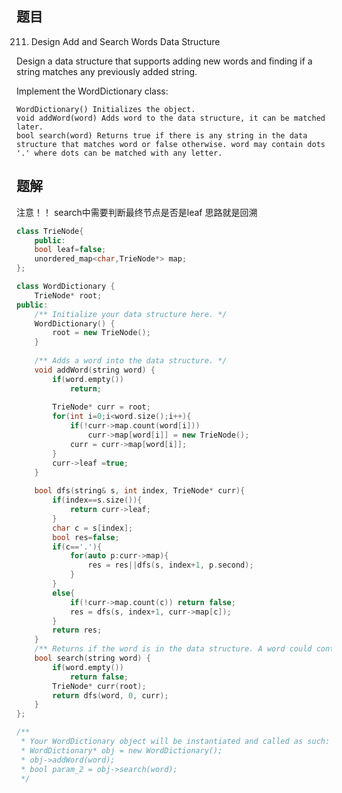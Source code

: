 ## 题目

211. Design Add and Search Words Data Structure

Design a data structure that supports adding new words and finding if a string matches any previously added string.

Implement the WordDictionary class:

    WordDictionary() Initializes the object.
    void addWord(word) Adds word to the data structure, it can be matched later.
    bool search(word) Returns true if there is any string in the data structure that matches word or false otherwise. word may contain dots '.' where dots can be matched with any letter.

## 题解

注意！！
search中需要判断最终节点是否是leaf
思路就是回溯

```C++
class TrieNode{
    public:
    bool leaf=false;
    unordered_map<char,TrieNode*> map;
};

class WordDictionary {
    TrieNode* root;
public:
    /** Initialize your data structure here. */
    WordDictionary() {
        root = new TrieNode();
    }
    
    /** Adds a word into the data structure. */
    void addWord(string word) {
        if(word.empty())
            return;
        
        TrieNode* curr = root;
        for(int i=0;i<word.size();i++){
            if(!curr->map.count(word[i]))
                curr->map[word[i]] = new TrieNode();
            curr = curr->map[word[i]];
        }
        curr->leaf =true;
    }
    
    bool dfs(string& s, int index, TrieNode* curr){
        if(index==s.size()){
            return curr->leaf;
        }
        char c = s[index];
        bool res=false;
        if(c=='.'){
            for(auto p:curr->map){
                res = res||dfs(s, index+1, p.second);
            }
        }
        else{
            if(!curr->map.count(c)) return false;
            res = dfs(s, index+1, curr->map[c]);
        }
        return res;
    }
    /** Returns if the word is in the data structure. A word could contain the dot character '.' to represent any one letter. */
    bool search(string word) {
        if(word.empty())
            return false;
        TrieNode* curr(root);
        return dfs(word, 0, curr);
    }
};

/**
 * Your WordDictionary object will be instantiated and called as such:
 * WordDictionary* obj = new WordDictionary();
 * obj->addWord(word);
 * bool param_2 = obj->search(word);
 */
 ```
